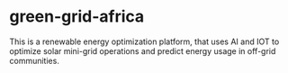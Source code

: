 # green-grid-africa
This is a renewable energy optimization platform, that uses AI and IOT to optimize solar mini-grid operations and predict energy usage in off-grid communities.
